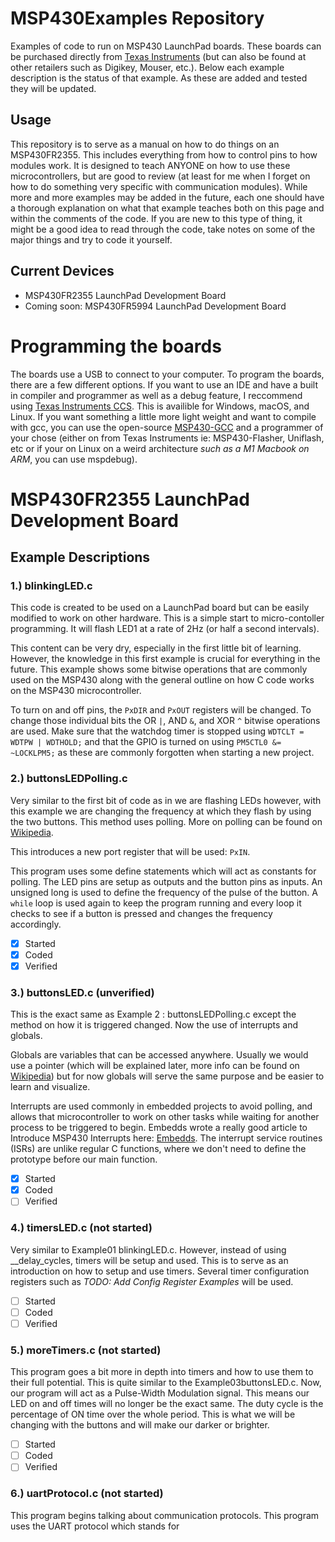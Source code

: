 # MSP430Examples Repository

Examples of code to run on MSP430 LaunchPad boards. These boards can be purchased directly from [Texas Instruments](https://www.ti.com/microcontrollers-mcus-processors/msp430-microcontrollers/overview.html) (but can also be found at other retailers such as Digikey, Mouser, etc.). Below each example description is the status of that example. As these are added and tested they will be updated. 

## Usage

This repository is to serve as a manual on how to do things on an MSP430FR2355. This includes everything from how to control pins to how modules work. It is designed to teach ANYONE on how to use these microcontrollers, but are good to review (at least for me when I forget on how to do something very specific with communication modules). While more and more examples may be added in the future, each one should have a thorough explanation on what that example teaches both on this page and within the comments of the code. If you are new to this type of thing, it might be a good idea to read through the code, take notes on some of the major things and try to code it yourself.

## Current Devices

- MSP430FR2355 LaunchPad Development Board
- Coming soon: MSP430FR5994 LaunchPad Development Board

# Programming the boards

The boards use a USB to connect to your computer. To program the boards, there are a few different options. If you want to use an IDE and have a built in compiler and programmer as well as a debug feature, I reccommend using [Texas Instruments CCS](https://www.ti.com/tool/CCSTUDIO). This is availible for Windows, macOS, and Linux. If you want something a little more light weight and want to compile with gcc, you can use the open-source [MSP430-GCC](https://www.ti.com/tool/MSP430-GCC-OPENSOURCE) and a programmer of your chose (either on from Texas Instruments ie: MSP430-Flasher, Uniflash, etc or if your on Linux on a weird architecture *such as a M1 Macbook on ARM*, you can use mspdebug).

# MSP430FR2355 LaunchPad Development Board

## Example Descriptions

### 1.) blinkingLED.c
This code is created to be used on a LaunchPad board but can be easily modified to work on other hardware. This is a simple start to micro-contoller programming. It will flash LED1 at a rate of 2Hz (or half a second intervals). 

This content can be very dry, especially in the first little bit of learning. However, the knowledge in this first example is crucial for everything in the future. This example shows some bitwise operations that are commonly used on the MSP430 along with the general outline on how C code works on the MSP430 microcontroller. 

To turn on and off pins, the `PxDIR` and `PxOUT` registers will be changed. 
To change those individual bits the OR `|`, AND `&`, and XOR `^` bitwise operations are used. 
Make sure that the watchdog timer is stopped using `WDTCLT = WDTPW | WDTHOLD;` and that the GPIO is turned on using `PM5CTL0 &= ~LOCKLPM5;` as these are commonly forgotten when starting a new project.

### 2.) buttonsLEDPolling.c
Very similar to the first bit of code as in we are flashing LEDs however, with this example we are changing the frequency at which they flash by using the two buttons. This method uses polling. More on polling can be found on [Wikipedia](https://en.wikipedia.org/wiki/Polling_(computer_science)).

This introduces a new port register that will be used: `PxIN`.

This program uses some define statements which will act as constants for polling. The LED pins are setup as outputs and the button pins as inputs. An unsigned long is used to define the frequency of the pulse of the button. A `while` loop is used again to keep the program running and every loop it checks to see if a button is pressed and changes the frequency accordingly.

- [x] Started
- [x] Coded
- [x] Verified

### 3.) buttonsLED.c (unverified)
This is the exact same as Example 2 : buttonsLEDPolling.c except the method on how it is triggered changed. Now the use of interrupts and globals.

Globals are variables that can be accessed anywhere. Usually we would use a pointer (which will be explained later, more info can be found on [Wikipedia](https://en.wikipedia.org/wiki/Pointer_(computer_programming))) but for now globals will serve the same purpose and be easier to learn and visualize.

Interrupts are used commonly in embedded projects to avoid polling, and allows that microcontroller to work on other tasks while waiting for another process to be triggered to begin. Embedds wrote a really good article to Introduce MSP430 Interrupts here: [Embedds](https://embedds.com/introduction-to-msp430-interrupts/). The interrupt service routines (ISRs) are unlike regular C functions, where we don't need to define the prototype before our main function. 
- [x] Started
- [x] Coded
- [ ] Verified

### 4.) timersLED.c (not started)
Very similar to Example01 blinkingLED.c. However, instead of using __delay_cycles, timers will be setup and used. This is to serve as an introduction on how to setup and use timers. Several timer configuration registers such as *TODO: Add Config Register Examples* will be used.
- [ ] Started
- [ ] Coded
- [ ] Verified

### 5.) moreTimers.c (not started)
This program goes a bit more in depth into timers and how to use them to their full potential. This is quite similar to the Example03buttonsLED.c. Now, our program will act as a Pulse-Width Modulation signal. This means our LED on and off times will no longer be the exact same. The duty cycle is the percentage of ON time over the whole period. This is what we will be changing with the buttons and will make our darker or brighter.
- [ ] Started
- [ ] Coded
- [ ] Verified

### 6.) uartProtocol.c (not started)
This program begins talking about communication protocols. This program uses the UART protocol which stands for 
